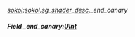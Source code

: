 _[sokol](../../modules/sokol/sokol-module.md):[sokol](../../modules/sokol/sokol-module.md).[sg\_shader\_desc](../../modules/sokol/sokol-sg_shader_desc.md).\_end\_canary_
##### Field \_end\_canary:[UInt](../../modules/wonkey/wonkey-types-uint.md)
